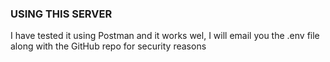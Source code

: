 ### USING THIS SERVER
I have tested it using Postman and it works wel, I will email you the .env file along with the GitHub repo
for security reasons